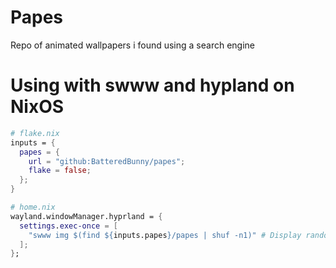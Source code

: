 # Papes
Repo of animated wallpapers i found using a search engine

# Using with swww and hypland on NixOS

```nix
# flake.nix
inputs = {
  papes = {
    url = "github:BatteredBunny/papes";
    flake = false;
  };
}
```

```nix
# home.nix
wayland.windowManager.hyprland = {
  settings.exec-once = [
    "swww img $(find ${inputs.papes}/papes | shuf -n1)" # Display random wallpaper from wallpapers
  ];
};
```
